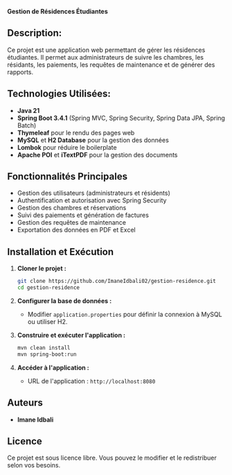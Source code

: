 **Gestion de Résidences Étudiantes**

## Description:
Ce projet est une application web permettant de gérer les résidences étudiantes. Il permet aux administrateurs de suivre les chambres, les résidants, les paiements, les requêtes de maintenance et de générer des rapports.

## Technologies Utilisées:
- **Java 21**
- **Spring Boot 3.4.1** (Spring MVC, Spring Security, Spring Data JPA, Spring Batch)
- **Thymeleaf** pour le rendu des pages web
- **MySQL** et **H2 Database** pour la gestion des données
- **Lombok** pour réduire le boilerplate
- **Apache POI** et **iTextPDF** pour la gestion des documents

## Fonctionnalités Principales
- Gestion des utilisateurs (administrateurs et résidents)
- Authentification et autorisation avec Spring Security
- Gestion des chambres et réservations
- Suivi des paiements et génération de factures
- Gestion des requêtes de maintenance
- Exportation des données en PDF et Excel

## Installation et Exécution
1. **Cloner le projet :**
   ```bash
   git clone https://github.com/ImaneIdbali02/gestion-residence.git
   cd gestion-residence
   ```

2. **Configurer la base de données :**
   - Modifier `application.properties` pour définir la connexion à MySQL ou utiliser H2.

3. **Construire et exécuter l'application :**
   ```bash
   mvn clean install
   mvn spring-boot:run
   ```

4. **Accéder à l'application :**
   - URL de l'application : `http://localhost:8080`

## Auteurs
- **Imane Idbali** 

## Licence
Ce projet est sous licence libre. Vous pouvez le modifier et le redistribuer selon vos besoins.

